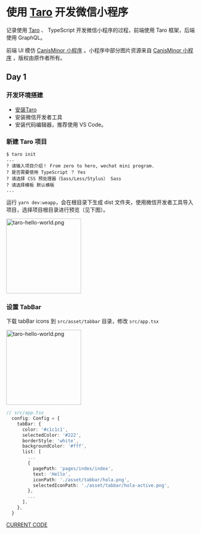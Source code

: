 # 使用 [Taro](https://taro.aotu.io) 开发微信小程序

记录使用 [Taro](https://taro.aotu.io) 、 TypeScript 开发微信小程序的过程，前端使用 Taro 框架，后端使用 GraphQL。

前端 UI 模仿 [CanisMinor 小程序](https://github.com/canisminor1990/canisminor-wxapp) 。小程序中部分图片资源来自 [CanisMinor 小程序](https://github.com/canisminor1990/canisminor-wxapp) ，版权由原作者所有。

## Day 1

### 开发环境搭建

- [安装Taro](https://taro.aotu.io)
- 安装微信开发者工具
- 安装代码编辑器，推荐使用 VS Code。

### 新建 Taro 项目

```shell
$ taro init
...
? 请输入项目介绍！ From zero to hero, wechat mini program.
? 是否需要使用 TypeScript ？ Yes
? 请选择 CSS 预处理器（Sass/Less/Stylus） Sass
? 请选择模板 默认模板
...
```

运行 `yarn dev:weapp`，会在根目录下生成 dist 文件夹，使用微信开发者工具导入项目，选择项目根目录进行预览（见下图）。

 <img src="https://person-blog-1255441669.cos.ap-beijing.myqcloud.com/images/20191109131544.png" width = "200px" alt="taro-hello-world.png" align=center />

### 设置 TabBar

下载 tabBar icons 到 `src/asset/tabbar` 目录，修改 `src/app.tsx`

 <img src="https://person-blog-1255441669.cos.ap-beijing.myqcloud.com/images/20191109131633.png" width = "200px" alt="taro-hello-world.png" align=center />

```ts
// src/app.tsx
  config: Config = {
    tabBar: {
      color: '#c1c1c1',
      selectedColor: '#222',
      borderStyle: 'white',
      backgroundColor: '#fff',
      list: [
        ...
        {
          pagePath: 'pages/index/index',
          text: 'Hello',
          iconPath: './asset/tabbar/hola.png',
          selectedIconPath: './asset/tabbar/hola-active.png',
        },
        ...
      ],
    },
  }
```

[CURRENT CODE](https://github.com/myncepu/zero-2-hero-mini-program/tree/b113329041b92304b60ce1c3a808d77edf0614f0)
